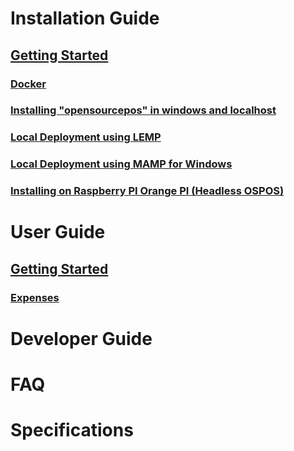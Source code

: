 # Installation Guide

## [Getting Started](https://github.com/opensourcepos/opensourcepos/wiki/DOCS-USERS-Getting-Started-installations#local-docker-install)
### [Docker](https://github.com/opensourcepos/opensourcepos/wiki/DOCS-USERS-Extras-for-Docker-cloud-maintenance)
### [Installing "opensourcepos" in windows and localhost](https://github.com/opensourcepos/opensourcepos/wiki/Installing-%22opensourcepos%22-in-windows-and-localhost)
### [Local Deployment using LEMP](https://github.com/opensourcepos/opensourcepos/wiki/Local-Deployment-using-LEMP)
### [Local Deployment using MAMP for Windows](https://github.com/opensourcepos/opensourcepos/wiki/Local-Deployment-using-MAMP-for-Windows)
### [Installing on Raspberry PI Orange PI (Headless OSPOS)](https://github.com/opensourcepos/opensourcepos/wiki/Installing-on-Raspberry-PI---Orange-PI-(Headless-OSPOS))

# User Guide

## [Getting Started](https://github.com/opensourcepos/opensourcepos/wiki/DOCS-USERS-Getting-Started-usage)
### [Expenses](https://github.com/opensourcepos/opensourcepos/wiki/DOCS-USERS-Expenses)

# Developer Guide

# FAQ

# Specifications


